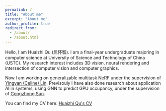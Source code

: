```yaml
---
permalink: /
title: "About me"
excerpt: "About me"
author_profile: true
redirect_from: 
  - /about/
  - /about.html
---
```


Hello, I am Huaizhi Qu (屈怀智). I am a final-year undergraduate majoring in computer science at University of Science and Technology of China (USTC). My research interest includes 3D vision, neural rendering and intersection of computer vision and computer graphics.

Now I am working on generalizable multitask NeRF under the supervision of [Yingyan (Celine) Lin](https://eiclab.scs.gatech.edu/pages/team.html). Previsouly I have also done research about application AI in systems, using GNN to predict GPU occupancy, under the supervision of [Gongzhong Sun](http://staff.ustc.edu.cn/~gzsun/).

You can find my CV here: [Huaizhi Qu's CV](../assets/Huaizhi_Qu_CV.pdf)
